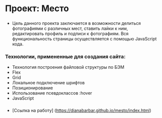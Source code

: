 # Проект: Место
### 
* Цель данного проекта заключается в возможности делиться фотографиями с различных мест, ставить лайки к ним, редактировать профиль и подписи к фотографиям. Вся функциональность страницы осуществляется с помощью JavaScript кода.
### Технологии, примененные для создания сайта:
* Технология построения файловой структуры по БЭМ
* Flex
* Grid
* Локальное подключение шрифтов
* Позиционирование
* Использование псевдоклассов :hover 
* JavaScript
###
* [Ссылка на работу] (https://dianabarbar.github.io/mesto/index.html)

